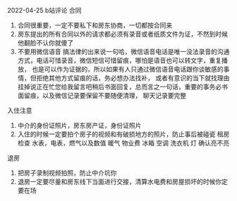 
2022-04-25  b站评论
合同 
1. 合同很重要，一定不要私下和房东协商，一切都按合同来
2. 房东提出的所有合同以外的请求都必须有录音或者纸质文件为证，不然到时候他翻脸不认你就傻了
3. 不要用微信语音
   搞法律的出来说一句哈，微信语音电话是唯一没法录音的沟通方式，电话可惜录音，微信短信可惜留痕，哪怕是语音也可以转文字，重复播放，
   也是可以作为证据的，所以如果有人只通过微信语音电话跟你谈敏感的事情，但拒绝其他方式留痕的话，务必想办法找补，
   或者有意识的当下就找理由挂掉说正在忙您给我留言吧稍后书面回复，总而言之一句话，重要的事务必书面留痕，以及微信记录要保留不要随便清理，
   聊天记录要完整

入住注意
1. 中介的身份证照片，房东房产证，身份证照片
1. 入住的时候一定要拍个房子的视频和有破损地方的照片，防止事后被碰瓷
租房检查
水表，电表，燃气以及数值
暖气
物业费
冰箱
空调
洗衣机
灯     确认亮不亮


退房
1. 把房子录制视频拍照，防止中介坑你
2. 退房一定要尽量和房东线下当面进行交接，清算水电费和房屋损坏的时候你定要在场

